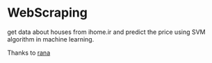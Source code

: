# WebScraping
get data about houses from ihome.ir and predict the price using SVM algorithm in machine learning.

Thanks to [rana](https://github.com/ranakhonsari)

